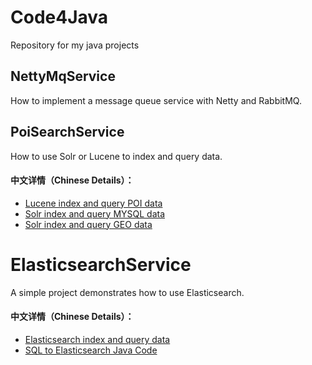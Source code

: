 # Code4Java
Repository for my java projects 
## NettyMqService
How to implement a message queue service with Netty and RabbitMQ.
## PoiSearchService
How to use Solr or Lucene to index and query data.
#### 中文详情（Chinese Details）：
* [Lucene index and query POI data](http://www.cnblogs.com/luxiaoxun/p/5020247.html)
* [Solr index and query MYSQL data](http://www.cnblogs.com/luxiaoxun/p/4442770.html)
* [Solr index and query GEO data](http://www.cnblogs.com/luxiaoxun/p/4477591.html)
# ElasticsearchService
A simple project demonstrates how to use Elasticsearch.  
#### 中文详情（Chinese Details）：
* [Elasticsearch index and query data](http://www.cnblogs.com/luxiaoxun/p/4869509.html)
* [SQL to Elasticsearch Java Code](http://www.cnblogs.com/luxiaoxun/p/6826211.html)
